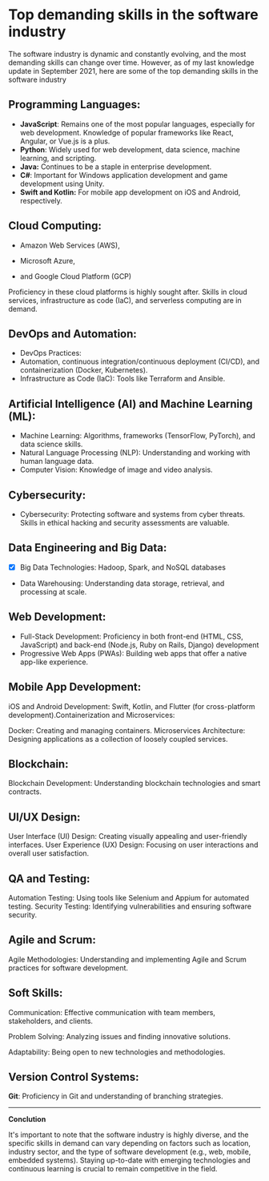 # Top demanding skills in the software industry

The software industry is dynamic and constantly evolving, and the most demanding skills can change over time. However, as of my last knowledge update in September 2021, here are some of the top demanding skills in the software industry

## **Programming Languages:**

* **JavaScript**: Remains one of the most popular languages, especially for web development. Knowledge of popular frameworks like React, Angular, or Vue.js is a plus.
* **Python**: Widely used for web development, data science, machine learning, and scripting.
* **Java:** Continues to be a staple in enterprise development.
* **C#**: Important for Windows application development and game development using Unity.
* **Swift and Kotlin:** For mobile app development on iOS and Android, respectively.

## Cloud Computing:

* Amazon Web Services (AWS),
* Microsoft Azure,

* and Google Cloud Platform (GCP)

Proficiency in these cloud platforms is highly sought after. Skills in cloud services, infrastructure as code (IaC), and serverless computing are in demand.

## DevOps and Automation:

* DevOps Practices:
* Automation, continuous integration/continuous deployment (CI/CD), and containerization (Docker, Kubernetes).
* Infrastructure as Code (IaC): Tools like Terraform and Ansible.

## Artificial Intelligence (AI) and Machine Learning (ML):

* Machine Learning: Algorithms, frameworks (TensorFlow, PyTorch), and data science skills.
* Natural Language Processing (NLP): Understanding and working with human language data.
* Computer Vision: Knowledge of image and video analysis.

## Cybersecurity:

* Cybersecurity: Protecting software and systems from cyber threats. Skills in ethical hacking and security assessments are valuable.

## Data Engineering and Big Data:

* [X] Big Data Technologies:
  Hadoop, Spark, and NoSQL databases

* Data Warehousing: Understanding data storage, retrieval, and processing at scale.

## Web Development:

* Full-Stack Development: Proficiency in both front-end (HTML, CSS, JavaScript) and back-end (Node.js, Ruby on Rails, Django) development
* Progressive Web Apps (PWAs): Building web apps that offer a native app-like experience.

## Mobile App Development:

iOS and Android Development: Swift, Kotlin, and Flutter (for cross-platform development).Containerization and Microservices:

Docker: Creating and managing containers.
Microservices Architecture: Designing applications as a collection of loosely coupled services.

## Blockchain:

Blockchain Development: Understanding blockchain technologies and smart contracts.

## UI/UX Design:

User Interface (UI) Design: Creating visually appealing and user-friendly interfaces.
User Experience (UX) Design: Focusing on user interactions and overall user satisfaction.

## QA and Testing:

Automation Testing: Using tools like Selenium and Appium for automated testing.
Security Testing: Identifying vulnerabilities and ensuring software security.

## Agile and Scrum:

Agile Methodologies: Understanding and implementing Agile and Scrum practices for software development.

## Soft Skills:

Communication: Effective communication with team members, stakeholders, and clients.

Problem Solving: Analyzing issues and finding innovative solutions.

Adaptability: Being open to new technologies and methodologies.

## Version Control Systems:

**Git**: Proficiency in Git and understanding of branching strategies.

---

**Conclution**

It's important to note that the software industry is highly diverse, and the specific skills in demand can vary depending on factors such as location, industry sector, and the type of software development (e.g., web, mobile, embedded systems). Staying up-to-date with emerging technologies and continuous learning is crucial to remain competitive in the field.
